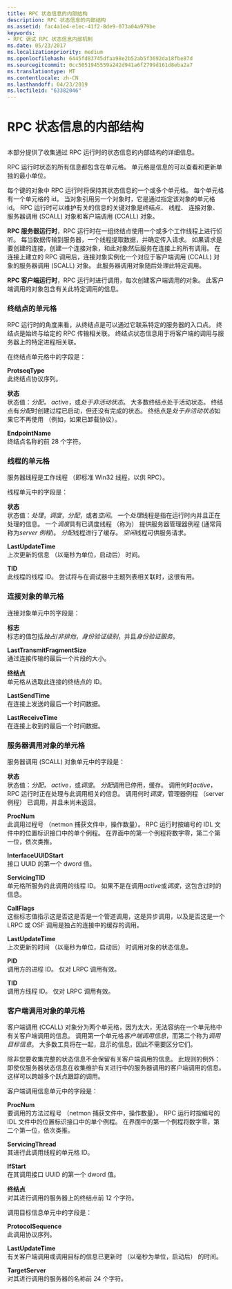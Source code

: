 ```yaml
---
title: RPC 状态信息的内部结构
description: RPC 状态信息的内部结构
ms.assetid: fac4a1e4-e1ec-41f2-8de9-073a04a979be
keywords:
- RPC 调试 RPC 状态信息内部机制
ms.date: 05/23/2017
ms.localizationpriority: medium
ms.openlocfilehash: 6445fd83745dfaa98e2b52ab5f3692da18fbe87d
ms.sourcegitcommit: 0cc5051945559a242d941a6f2799d161d8eba2a7
ms.translationtype: MT
ms.contentlocale: zh-CN
ms.lasthandoff: 04/23/2019
ms.locfileid: "63382046"
---
```

# <a name="rpc-state-information-internals"></a>RPC 状态信息的内部结构


## <span id="ddk_rpc_state_information_internals_dbg"></span><span id="DDK_RPC_STATE_INFORMATION_INTERNALS_DBG"></span>


本部分提供了收集通过 RPC 运行时的状态信息的内部结构的详细信息。

RPC 运行时状态的所有信息都包含在单元格。 单元格是信息的可以查看和更新单独的最小单位。

每个键的对象中 RPC 运行时将保持其状态信息的一个或多个单元格。 每个单元格有一个单元格的 id。 当对象引用另一个对象时，它是通过指定该对象的单元格 id。 RPC 运行时可以维护有关的信息的关键对象是终结点、 线程、 连接对象、 服务器调用 (SCALL) 对象和客户端调用 (CCALL) 对象。

**RPC 服务器运行时**，RPC 运行时在一组终结点使用一个或多个工作线程上进行侦听。 每当数据传输到服务器，一个线程提取数据，并确定传入请求。 如果请求是要创建的连接，创建一个连接对象，和此对象然后服务在连接上的所有调用。 在连接上建立的 RPC 调用后，连接对象实例化一个对应于客户端调用 (CCALL) 对象的服务器调用 (SCALL) 对象。 此服务器调用对象随后处理此特定调用。

**RPC 客户端运行时**，RPC 运行时进行调用，每次创建客户端调用的对象。 此客户端调用的对象包含有关此特定调用的信息。

### <a name="span-idendpointcellsspanspan-idendpointcellsspanendpoint-cells"></a><span id="endpoint_cells"></span><span id="ENDPOINT_CELLS"></span>终结点的单元格

RPC 运行时的角度来看，从终结点是可以通过它联系特定的服务器的入口点。 终结点是始终与给定的 RPC 传输相关联。 终结点状态信息用于将客户端的调用与服务器上的特定进程相关联。

在终结点单元格中的字段是：

<span id="ProtseqType"></span><span id="protseqtype"></span><span id="PROTSEQTYPE"></span>**ProtseqType**  
此终结点协议序列。

<span id="Status"></span><span id="status"></span><span id="STATUS"></span>**状态**  
状态值：*分配*， *active*，或*处于非活动状态*。 大多数终结点处于活动状态。 终结点有*分配*时创建过程已启动，但还没有完成的状态。 终结点是*处于非活动状态*如果它不再使用 （例如，如果已卸载协议）。

<span id="EndpointName"></span><span id="endpointname"></span><span id="ENDPOINTNAME"></span>**EndpointName**  
终结点名称的前 28 个字符。

### <a name="span-idthreadcellsspanspan-idthreadcellsspanthread-cells"></a><span id="thread_cells"></span><span id="THREAD_CELLS"></span>线程的单元格

服务器线程是工作线程 （即标准 Win32 线程，以供 RPC）。

线程单元中的字段是：

<span id="Status"></span><span id="status"></span><span id="STATUS"></span>**状态**  
状态值：*处理*，*调度*，*分配*，或者*空闲*。 一个*处理*线程是指在运行时内并且正在处理的信息。 一个*调度*具有已调度线程 （称为） 提供服务器管理器例程 (通常简称为*server 例程*)。 *分配*线程进行了缓存。 *空闲*线程可供服务请求。

<span id="LastUpdateTime"></span><span id="lastupdatetime"></span><span id="LASTUPDATETIME"></span>**LastUpdateTime**  
上次更新的信息 （以毫秒为单位，启动后） 时间。

<span id="TID"></span><span id="tid"></span>**TID**  
此线程的线程 ID。 尝试将与在调试器中主题列表相关联时，这很有用。

### <a name="span-idconnectionobjectcellsspanspan-idconnectionobjectcellsspanconnection-object-cells"></a><span id="connection_object_cells"></span><span id="CONNECTION_OBJECT_CELLS"></span>连接对象的单元格

连接对象单元中的字段是：

<span id="Flags"></span><span id="flags"></span><span id="FLAGS"></span>**标志**  
标志的值包括*独占*/*非排他*，*身份验证级别*，并且*身份验证服务*。

<span id="LastTransmitFragmentSize"></span><span id="lasttransmitfragmentsize"></span><span id="LASTTRANSMITFRAGMENTSIZE"></span>**LastTransmitFragmentSize**  
通过连接传输的最后一个片段的大小。

<span id="Endpoint"></span><span id="endpoint"></span><span id="ENDPOINT"></span>**终结点**  
单元格从选取此连接的终结点的 ID。

<span id="LastSendTime"></span><span id="lastsendtime"></span><span id="LASTSENDTIME"></span>**LastSendTime**  
在连接上发送的最后一个时间数据。

<span id="LastReceiveTime"></span><span id="lastreceivetime"></span><span id="LASTRECEIVETIME"></span>**LastReceiveTime**  
在连接上收到的最后一个时间数据。

### <a name="span-idservercallobjectcellsspanspan-idservercallobjectcellsspanserver-call-object-cells"></a><span id="server_call_object_cells"></span><span id="SERVER_CALL_OBJECT_CELLS"></span>服务器调用对象的单元格

服务器调用 (SCALL) 对象单元中的字段是：

<span id="Status"></span><span id="status"></span><span id="STATUS"></span>**状态**  
状态值：*分配*， *active*，或*调度*。 *分配*调用已停用，缓存。 调用何时*active*，RPC 运行时正在处理与此调用相关的信息。 调用何时*调度*，管理器例程 （server 例程） 已调用，并且未尚未返回。

<span id="ProcNum"></span><span id="procnum"></span><span id="PROCNUM"></span>**ProcNum**  
此调用过程号 （netmon 捕获文件中，操作数量）。 RPC 运行时按编号的 IDL 文件中的位置标识接口中的单个例程。 在界面中的第一个例程将数字零，第二个第一位，依次类推。

<span id="InterfaceUUIDStart"></span><span id="interfaceuuidstart"></span><span id="INTERFACEUUIDSTART"></span>**InterfaceUUIDStart**  
接口 UUID 的第一个 dword 值。

<span id="ServicingTID"></span><span id="servicingtid"></span><span id="SERVICINGTID"></span>**ServicingTID**  
单元格所服务的此调用的线程 ID。 如果不是在调用*active*或*调度*，这包含过时的信息。

<span id="CallFlags"></span><span id="callflags"></span><span id="CALLFLAGS"></span>**CallFlags**  
这些标志值指示这是否这是否是一个管道调用，这是异步调用，以及是否这是一个 LRPC 或 OSF 调用是独占的连接中的缓存的调用。

<span id="LastUpdateTime"></span><span id="lastupdatetime"></span><span id="LASTUPDATETIME"></span>**LastUpdateTime**  
上次更新的时间 （以毫秒为单位，启动后） 时调用对象的状态信息。

<span id="PID"></span><span id="pid"></span>**PID**  
调用方的进程 ID。 仅对 LRPC 调用有效。

<span id="TID"></span><span id="tid"></span>**TID**  
调用方线程 ID。 仅对 LRPC 调用有效。

### <a name="span-idclientcallobjectcellsspanspan-idclientcallobjectcellsspanclient-call-object-cells"></a><span id="client_call_object_cells"></span><span id="CLIENT_CALL_OBJECT_CELLS"></span>客户端调用对象的单元格

客户端调用 (CCALL) 对象分为两个单元格，因为太大，无法容纳在一个单元格中有关客户端调用的信息。 调用第一个单元格*客户端调用信息*，而第二个称为*调用目标信息*。 大多数工具将在一起，显示的信息，因此不需要区分它们。

除非您要收集完整的状态信息不会保留有关客户端调用的信息。 此规则的例外： 即使仅服务器状态信息在收集维护有关进行中的服务器调用的客户端调用的信息。 这样可以跨越多个跃点跟踪的调用。

客户端调用信息单元中的字段是：

<span id="ProcNum"></span><span id="procnum"></span><span id="PROCNUM"></span>**ProcNum**  
要调用的方法过程号 （netmon 捕获文件中，操作数量）。 RPC 运行时按编号的 IDL 文件中的位置标识接口中的单个例程。 在界面中的第一个例程将数字零，第二个第一位，依次类推。

<span id="ServicingThread"></span><span id="servicingthread"></span><span id="SERVICINGTHREAD"></span>**ServicingThread**  
其进行此调用线程的单元格 ID。

<span id="IfStart"></span><span id="ifstart"></span><span id="IFSTART"></span>**IfStart**  
在其调用接口 UUID 的第一个 dword 值。

<span id="Endpoint"></span><span id="endpoint"></span><span id="ENDPOINT"></span>**终结点**  
对其进行调用的服务器上的终结点前 12 个字符。

调用目标信息单元中的字段是：

<span id="ProtocolSequence"></span><span id="protocolsequence"></span><span id="PROTOCOLSEQUENCE"></span>**ProtocolSequence**  
此调用协议序列。

<span id="LastUpdateTime"></span><span id="lastupdatetime"></span><span id="LASTUPDATETIME"></span>**LastUpdateTime**  
有关客户端调用或调用目标的信息已更新时 （以毫秒为单位，启动后） 的时间。

<span id="TargetServer"></span><span id="targetserver"></span><span id="TARGETSERVER"></span>**TargetServer**  
对其进行调用的服务器的名称前 24 个字符。

 

 





